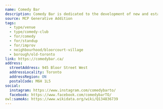 ```yaml
---
name: Comedy Bar
description: Comedy Bar is dedicated to the development of new and established comedic talent, and aims to provide the best Sketch, Improv, Alternative and Stand Up Comedy in Toronto. The stages at our 2 venues host over 150 shows monthly, providing laughs 7 nights a week, approximately 363 days a year.
source: MCP Generative Addition
tags:
  - type/venue
  - type/comedy-club
  - for/comedy
  - for/standup
  - for/improv
  - neighbourhood/bloorcourt-village
  - borough/old-toronto
link: https://comedybar.ca/
address:
  streetAddress: 945 Bloor Street West
  addressLocality: Toronto
  addressRegion: ON
  postalCode: M6H 1L5
social:
  instagram: https://www.instagram.com/comedybarto/
  facebook: https://www.facebook.com/comedybarTO/
owl:sameAs: https://www.wikidata.org/wiki/Q134836739
---
```

